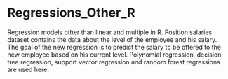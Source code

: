 # Regressions_Other_R
Regression models other than linear and multiple in R.
Position salaries dataset contains the data about the level of the employee and his salary. The goal of the new regression is to predict 
the salary to be offered to the new employee based on his current level.
Polynomial regression, decision tree regression, support vector regression and random forest regressions are used here.
